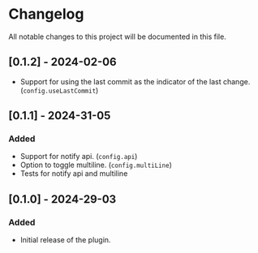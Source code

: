 # Changelog

All notable changes to this project will be documented in this file.

## [0.1.2] - 2024-02-06

- Support for using the last commit as the indicator of the last change. (`config.useLastCommit`)

## [0.1.1] - 2024-31-05

### Added
- Support for notify api. (`config.api`)
- Option to toggle multiline. (`config.multiLine`)
- Tests for notify api and multiline

## [0.1.0] - 2024-29-03

### Added
- Initial release of the plugin.

